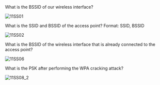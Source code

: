 What is the BSSID of our wireless interface?

![11SS01](https://github.com/user-attachments/assets/b1d208ca-8d57-427b-80d0-5079a04ebdd4)

What is the SSID and BSSID of the access point? Format: SSID, BSSID

![11SS02](https://github.com/user-attachments/assets/4c2b7e06-6b98-40b5-a49d-1fbe2a74b802)

What is the BSSID of the wireless interface that is already connected to the access point?

![11SS06](https://github.com/user-attachments/assets/bca54c04-5cd1-41cb-8dfb-972db0010d3f)

What is the PSK after performing the WPA cracking attack?

![11SS08_2](https://github.com/user-attachments/assets/55b8d0d7-7c22-4a16-9777-92847b0905dc)
